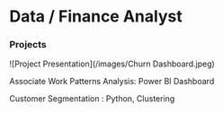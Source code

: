 # Data / Finance Analyst

### Projects

![Project Presentation](/images/Churn Dashboard.jpeg)



Associate Work Patterns Analysis: Power BI Dashboard

Customer Segmentation : Python, Clustering
